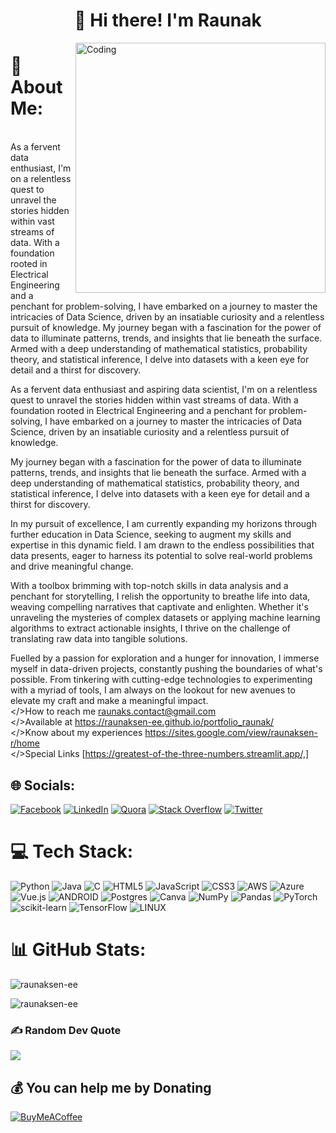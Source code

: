 <h1 align="center">👋 Hi there! I'm Raunak </h1>
<img align="right" alt="Coding" width="400" src="https://i.pinimg.com/originals/fc/71/63/fc71635c7f1b09ed30413f59bb749582.gif">


# 💫 About Me:
 <br>As a fervent data enthusiast, I'm on a relentless quest to unravel the stories hidden within vast streams of data. With a foundation rooted in Electrical Engineering and a penchant for problem-solving, I have embarked on a journey to master the intricacies of Data Science, driven by an insatiable curiosity and a relentless pursuit of knowledge.
My journey began with a fascination for the power of data to illuminate patterns, trends, and insights that lie beneath the surface. Armed with a deep understanding of mathematical statistics, probability theory, and statistical inference, I delve into datasets with a keen eye for detail and a thirst for discovery.

As a fervent data enthusiast and aspiring data scientist, I'm on a relentless quest to unravel the stories hidden within vast streams of data. With a foundation rooted in Electrical Engineering and a penchant for problem-solving, I have embarked on a journey to master the intricacies of Data Science, driven by an insatiable curiosity and a relentless pursuit of knowledge.

My journey began with a fascination for the power of data to illuminate patterns, trends, and insights that lie beneath the surface. Armed with a deep understanding of mathematical statistics, probability theory, and statistical inference, I delve into datasets with a keen eye for detail and a thirst for discovery.

In my pursuit of excellence, I am currently expanding my horizons through further education in Data Science, seeking to augment my skills and expertise in this dynamic field. I am drawn to the endless possibilities that data presents, eager to harness its potential to solve real-world problems and drive meaningful change.

With a toolbox brimming with top-notch skills in data analysis and a penchant for storytelling, I relish the opportunity to breathe life into data, weaving compelling narratives that captivate and enlighten. Whether it's unraveling the mysteries of complex datasets or applying machine learning algorithms to extract actionable insights, I thrive on the challenge of translating raw data into tangible solutions.

Fuelled by a passion for exploration and a hunger for innovation, I immerse myself in data-driven projects, constantly pushing the boundaries of what's possible. From tinkering with cutting-edge technologies to experimenting with a myriad of tools, I am always on the lookout for new avenues to elevate my craft and make a meaningful impact.
<br>
</>How to reach me raunaks.contact@gmail.com <br>
</>Available at https://raunaksen-ee.github.io/portfolio_raunak/ <br>
</>Know about my experiences https://sites.google.com/view/raunaksen-r/home <br>
</>Special Links [https://greatest-of-the-three-numbers.streamlit.app/,]


## 🌐 Socials:
[![Facebook](https://img.shields.io/badge/Facebook-%231877F2.svg?logo=Facebook&logoColor=white)](https://facebook.com/raunak.sen.73) [![LinkedIn](https://img.shields.io/badge/LinkedIn-%230077B5.svg?logo=linkedin&logoColor=white)](https://linkedin.com/in/raunak-sen-eeds) [![Quora](https://img.shields.io/badge/Quora-%23B92B27.svg?logo=Quora&logoColor=white)](https://quora.com/profile/Raunak-Sen-7) [![Stack Overflow](https://img.shields.io/badge/-Stackoverflow-FE7A16?logo=stack-overflow&logoColor=white)](https://stackoverflow.com/users/21656589/raunak-sen) [![Twitter](https://img.shields.io/badge/Twitter-%231DA1F2.svg?logo=Twitter&logoColor=white)](https://twitter.com/rsofficial_6) 

# 💻 Tech Stack:
![Python](https://img.shields.io/badge/python-3670A0?style=flat&logo=python&logoColor=ffdd54) ![Java](https://img.shields.io/badge/java-%23ED8B00.svg?style=flat&logo=java&logoColor=white) ![C](https://img.shields.io/badge/c-%2300599C.svg?style=flat&logo=c&logoColor=white) ![HTML5](https://img.shields.io/badge/html5-%23E34F26.svg?style=flat&logo=html5&logoColor=white) ![JavaScript](https://img.shields.io/badge/javascript-%23323330.svg?style=flat&logo=javascript&logoColor=%23F7DF1E) ![CSS3](https://img.shields.io/badge/css3-%231572B6.svg?style=flat&logo=css3&logoColor=white) ![AWS](https://img.shields.io/badge/AWS-%23FF9900.svg?style=flat&logo=amazon-aws&logoColor=white) ![Azure](https://img.shields.io/badge/azure-%230072C6.svg?style=flat&logo=azure-devops&logoColor=white) ![Vue.js](https://img.shields.io/badge/vuejs-%2335495e.svg?style=flat&logo=vuedotjs&logoColor=%234FC08D) ![ANDROID](https://img.shields.io/badge/android-%2320232a.svg?style=flat&logo=android&logoColor=%a4c639) ![Postgres](https://img.shields.io/badge/postgres-%23316192.svg?style=flat&logo=postgresql&logoColor=white) ![Canva](https://img.shields.io/badge/Canva-%2300C4CC.svg?style=flat&logo=Canva&logoColor=white) ![NumPy](https://img.shields.io/badge/numpy-%23013243.svg?style=flat&logo=numpy&logoColor=white) ![Pandas](https://img.shields.io/badge/pandas-%23150458.svg?style=flat&logo=pandas&logoColor=white) ![PyTorch](https://img.shields.io/badge/PyTorch-%23EE4C2C.svg?style=flat&logo=PyTorch&logoColor=white) ![scikit-learn](https://img.shields.io/badge/scikit--learn-%23F7931E.svg?style=flat&logo=scikit-learn&logoColor=white) ![TensorFlow](https://img.shields.io/badge/TensorFlow-%23FF6F00.svg?style=flat&logo=TensorFlow&logoColor=white) ![LINUX](https://img.shields.io/badge/Linux-FCC624?style=flat&logo=linux&logoColor=black)
# 📊 GitHub Stats:
<p><img align="center" src="https://github-readme-stats.vercel.app/api/top-langs?username=raunaksen-ee&show_icons=true&locale=en&layout=compact" alt="raunaksen-ee" /></p>

<p><img align="center" src="https://github-readme-streak-stats.herokuapp.com/?user=raunaksen-ee&theme=dark" alt="raunaksen-ee" /></p>

### ✍️ Random Dev Quote
![](https://quotes-github-readme.vercel.app/api?type=horizontal&theme=radical)

  ## 💰 You can help me by Donating
  [![BuyMeACoffee](https://img.shields.io/badge/Buy%20Me%20a%20Coffee-ffdd00?style=for-the-badge&logo=buy-me-a-coffee&logoColor=black)](https://buymeacoffee.com/raunakseneeds) 

  
<!-- Proudly created with GPRM ( https://gprm.itsvg.in ) -->

